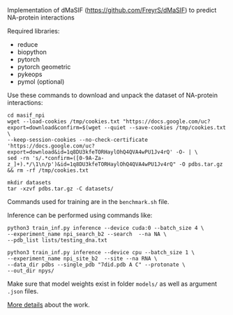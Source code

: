 Implementation of dMaSIF (https://github.com/FreyrS/dMaSIF) to predict NA-protein interactions

Required libraries:
- reduce 
- biopython
- pytorch
- pytorch geometric
- pykeops
- pymol (optional)

Use these commands to download and unpack the dataset of NA-protein interactions:
```
cd masif_npi
wget --load-cookies /tmp/cookies.txt "https://docs.google.com/uc?export=download&confirm=$(wget --quiet --save-cookies /tmp/cookies.txt  \
--keep-session-cookies --no-check-certificate 'https://docs.google.com/uc?export=download&id=1q8DU3kfeTORHaylOhQ4QVA4wPU1Jv4rQ' -O- | \
sed -rn 's/.*confirm=([0-9A-Za-z_]+).*/\1\n/p')&id=1q8DU3kfeTORHaylOhQ4QVA4wPU1Jv4rQ" -O pdbs.tar.gz && rm -rf /tmp/cookies.txt

mkdir datasets
tar -xzvf pdbs.tar.gz -C datasets/
```
Commands used for training are in the `benchmark.sh` file.
    
Inference can be performed using commands like:
```
python3 train_inf.py inference --device cuda:0 --batch_size 4 \
--experiment_name npi_search_b2 --search  --na NA \
--pdb_list lists/testing_dna.txt 

python3 train_inf.py inference --device cpu --batch_size 1 \
--experiment_name npi_site_b2  --site --na RNA \
--data_dir pdbs --single_pdb "7did.pdb A C" --protonate \
--out_dir npys/
```
Make sure that model weights exist in folder `models/` as well as argument `.json` files.

[More details](https://doi.org/10.1007/978-3-031-49435-2_17) about the work. 